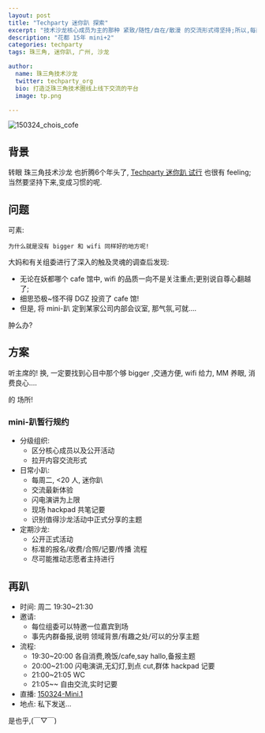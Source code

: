 ```yaml
---
layout: post
title: "Techparty 迷你趴 探索"
excerpt: "技术沙龙核心成员为主的那种 紧致/随性/自在/散漫 的交流形式得坚持;所以,每两周老鲜肉们,重新聚集起来,在 迷你趴 里快速分享,为大沙龙筹备干货."
description: "花都 15年 mini+2"
categories: techparty
tags: 珠三角, 迷你趴, 广州, 沙龙

author:
  name: 珠三角技术沙龙
  twitter: techparty_org
  bio: 打造泛珠三角技术圈线上线下交流的平台
  image: tp.png

---
```


![150324_chois_cofe](http://techparty-media.qiniudn.com/zoomquiet/150324_chois_cofe.jpg?imageView2/2/w/420)

## 背景

转眼 珠三角技术沙龙 也折腾6个年头了,
[Techparty 迷你趴 试行](http://techparty.org/techparty/2015/03/09/mini-techparty/) 也很有 feeling;
当然要坚持下来,变成习惯的呢.

## 问题

可素:

    为什么就是没有 bigger 和 wifi 同样好的地方呢!


大妈和有关组委进行了深入的触及灵魂的调查后发现:

- 无论在妖都哪个 cafe 馆中, wifi 的品质一向不是关注重点;更别说自尊心翻越了;
- 细思恐极~怪不得 DGZ 投资了 cafe 馆!
- 但是, 将 mini-趴 定到某家公司内部会议室, 那气氛,可就....


肿么办?

## 方案

听主席的! 换, 一定要找到心目中那个够 bigger ,交通方便, wifi 给力, MM 养眼,
消费良心....

的 场所!

### mini-趴暂行规约

- 分级组织:
    + 区分核心成员以及公开活动
    + 拉开内容交流形式
- 日常小趴:
    + 每周二, <20 人, 迷你趴
    + 交流最新体验
    + 闪电演讲为上限
    + 现场 hackpad 共笔记要
    + 识别值得沙龙活动中正式分享的主题
- 定期沙龙:
    + 公开正式活动
    + 标准的报名/收费/合照/记要/传播 流程
    + 尽可能推动志愿者主持进行

## 再趴


- 时间: 周二 19:30~21:30
- 邀请: 
  + 每位组委可以特邀一位嘉宾到场
  + 事先内群备报,说明 领域背景/有趣之处/可以的分享主题
- 流程:
  - 19:30~20:00 各自消费,晩饭/cafe,say hallo,备报主题
  - 20:00~21:00 闪电演讲,无幻灯,到点 cut,群体 hackpad 记要
  - 21:00~21:05 WC
  - 21:05~~ 自由交流,实时记要
- 直播: [150324-Mini.1](https://techparty.hackpad.com/150324-Mini.1-0z6ZZBDNHKN)
- 地点: 私下发送...

是也乎,(￣▽￣)

